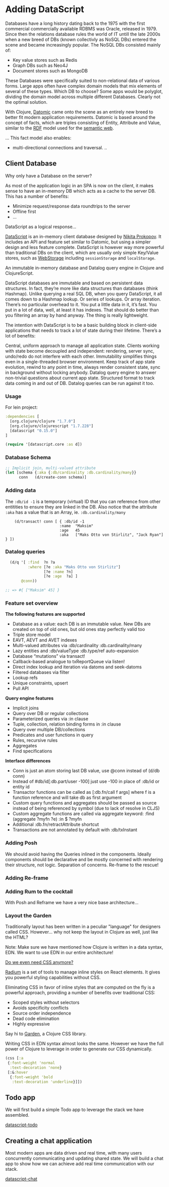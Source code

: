 # Adding DataScript

Databases have a long history dating back to the 1975 with the first commercial commercially available RDBMS was Oracle, released in 1979.
Since then the relations database rules the world of IT untill the late 2000s when a new breed of DBs (known collectivly as NoSQL DBs) entered the scene and became increasingly popular. The NoSQL DBs consisted mainly of:

- Key value stores such as Redis
- Graph DBs such as Neo4J
- Document stores such as MongoDB

These Databases were specifically suited to non-relational data of various forms. Large apps often have complex domain models that mix elements of several of these types. Which DB to choose? Some apps would be polyglot, dividing the domain model across multiple different Databases. Clearly not the optimal solution.

With Clojure, [Datomic](http://www.datomic.com/) came onto the scene as an entirely new breed to better fit modern application requirements. Datomic is based around the concept of facts, which are triples consisting of Entity, Attribute and Value, similar to the [RDF](https://en.wikipedia.org/wiki/Resource_Description_Framework) model used for the [semantic web](https://en.wikipedia.org/wiki/Semantic_Web). 

...
This fact model also enables:
- multi-directional connections and traversal.
..

## Client Database

Why only have a Database on the server?

As most of the application logic in an SPA is now on the client, it makes sense to have an in-memory DB which acts as a cache
to the server DB. This has a number of benefits:

- Minimize request/response data roundtrips to the server
- Offline first
- ...

DataScript as a logical response...

[DataScript](https://github.com/tonsky/datascript) is an in-memory client database designed by [Nikita Prokopov](http://tonsky.me/).
It includes an API and feature set similar to Datomic, but using a simpler design and less feature complete. DataScript is however way more powerful than traditional DBs on the client, which are usually only simple Key/Value stores, such as [WebStorage](https://en.wikipedia.org/wiki/Web_storage) including `sessionStorage` and `localStorage`.

An immutable in-memory database and Datalog query engine in Clojure and ClojureScript.

DataScript databases are immutable and based on persistent data structures. In fact, they’re more like data structures than databases (think Hashmap). Unlike querying a real SQL DB, when you query DataScript, it all comes down to a Hashmap lookup. Or series of lookups. Or array iteration. There’s no particular overhead to it. You put a little data in it, it’s fast. You put in a lot of data, well, at least it has indexes. That should do better than you filtering an array by hand anyway. The thing is really lightweight.

The intention with DataScript is to be a basic building block in client-side applications that needs to track a lot of state during their lifetime. There’s a lot of benefits:

Central, uniform approach to manage all application state. Clients working with state become decoupled and independent: rendering, server sync, undo/redo do not interfere with each other.
Immutability simplifies things even in a single-threaded browser environment. Keep track of app state evolution, rewind to any point in time, always render consistent state, sync in background without locking anybody.
Datalog query engine to answer non-trivial questions about current app state.
Structured format to track data coming in and out of DB. Datalog queries can be run against it too.

### Usage

For lein project:

```cljs
:dependencies [
  [org.clojure/clojure "1.7.0"]
  [org.clojure/clojurescript "1.7.228"]
  [datascript "0.15.0"]
]
```

```cljs
(require '[datascript.core :as d])
```

### Database Schema

```cljs
;; Implicit join, multi-valued attribute
(let [schema {:aka {:db/cardinality :db.cardinality/many}}
      conn   (d/create-conn schema)]
```

### Adding data 

The `:db/id -1` is a temporary (virtual) ID that you can reference from other entitities to ensure they are linked in the DB.
Also notice that the attribute `:aka` has a value that is an Array, ie. `:db.cardinality/many`

```
    (d/transact! conn [ { :db/id -1
                        :name  "Maksim"
                        :age   45
                        :aka   ["Maks Otto von Stirlitz", "Jack Ryan"] } ])
```

### Datalog queries

```cljs
  (d/q '[ :find  ?n ?a
          :where [?e :aka "Maks Otto von Stirlitz"]
                 [?e :name ?n]
                 [?e :age  ?a] ]
       @conn))

;; => #{ ["Maksim" 45] }
```

### Feature set overview 

**The following features are supported**

- Database as a value: each DB is an immutable value. New DBs are created on top of old ones, but old ones stay perfectly valid too
- Triple store model
- EAVT, AEVT and AVET indexes
- Multi-valued attributes via :db/cardinality :db.cardinality/many
- Lazy entities and :db/valueType :db.type/ref auto-expansion
- Database “mutations” via transact!
- Callback-based analogue to txReportQueue via listen!
- Direct index lookup and iteration via datoms and seek-datoms
- Filtered databases via filter
- Lookup refs
- Unique constraints, upsert
- Pull API

**Query engine features**

- Implicit joins
- Query over DB or regular collections
- Parameterized queries via :in clause
- Tuple, collection, relation binding forms in :in clause
- Query over multiple DB/collections
- Predicates and user functions in query
- Rules, recursive rules
- Aggregates
- Find specifications

**Interface differences**

- Conn is just an atom storing last DB value, use @conn instead of (d/db conn)
- Instead of #db/id[:db.part/user -100] just use -100 in place of :db/id or entity id
- Transactor functions can be called as [:db.fn/call f args] where f is a function reference and will take db as first argument
- Custom query functions and aggregates should be passed as source instead of being referenced by symbol (due to lack of resolve in CLJS)
- Custom aggregate functions are called via aggregate keyword: :find (aggregate ?myfn ?e) :in $ ?myfn
- Additional :db.fn/retractAttribute shortcut
- Transactions are not annotated by default with :db/txInstant

### Adding Posh

We should avoid having the Queries inlined in the components. Ideally components should be declarative and be mostly concerned with rendering their structure, not logic. Separation of concerns. Re-frame to the rescue!

### Adding Re-frame

### Adding Rum to the cocktail

With Posh and Reframe we have a very nice base architecture...

### Layout the Garden

Traditionally layout has been written in a peculiar "language" for designers called CSS. However... 
why not keep the layout in Clojure as well, just like the HTML?

Note: Make sure we have mentioned how Clojure is written in a data syntax, EDN. We want to use EDN in our entire architecture!

[Do we even need CSS anymore?](https://css-tricks.com/the-debate-around-do-we-even-need-css-anymore/)

[Radium](http://stack.formidable.com/radium/) is a set of tools to manage inline styles on React elements. It gives you powerful styling capabilities without CSS.

Eliminating CSS in favor of inline styles that are computed on the fly is a powerful approach, providing a number of benefits over traditional CSS:

- Scoped styles without selectors
- Avoids specificity conflicts
- Source order independence
- Dead code elimination
- Highly expressive

Say hi to [Garden](https://github.com/noprompt/garden), a Clojure CSS library. 

Writing CSS in EDN syntax almost looks the same. However we have the full power of Clojure to leverage in order to generate our CSS dynamically.

```cljs
(css [:a
 {:font-weight 'normal
  :text-decoration 'none}
 [:&:hover
  {:font-weight 'bold
   :text-decoration 'underline}]])
```

## Todo app

We will first build a simple Todo app to leverage the stack we have assembled.

[datascript-todo](https://github.com/tonsky/datascript-todo)


## Creating a chat application

Most modern apps are data driven and real time, with many users concurrently communicating and updating shared state.
We will build a chat app to show how we can achieve add real time communication with our stack.

[datascript-chat](http://tonsky.me/blog/datascript-chat/)




